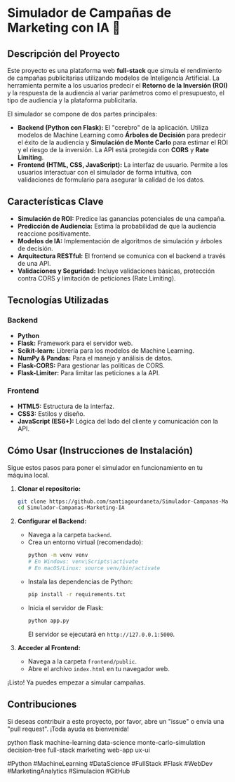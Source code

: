 # Simulador de Campañas de Marketing con IA 🔮

## Descripción del Proyecto

Este proyecto es una plataforma web **full-stack** que simula el rendimiento de campañas publicitarias utilizando modelos de Inteligencia Artificial. La herramienta permite a los usuarios predecir el **Retorno de la Inversión (ROI)** y la respuesta de la audiencia al variar parámetros como el presupuesto, el tipo de audiencia y la plataforma publicitaria.

El simulador se compone de dos partes principales:

-   **Backend (Python con Flask):** El "cerebro" de la aplicación. Utiliza modelos de Machine Learning como **Árboles de Decisión** para predecir el éxito de la audiencia y **Simulación de Monte Carlo** para estimar el ROI y el riesgo de la inversión. La API está protegida con **CORS** y **Rate Limiting**.
-   **Frontend (HTML, CSS, JavaScript):** La interfaz de usuario. Permite a los usuarios interactuar con el simulador de forma intuitiva, con validaciones de formulario para asegurar la calidad de los datos.

## Características Clave

-   **Simulación de ROI:** Predice las ganancias potenciales de una campaña.
-   **Predicción de Audiencia:** Estima la probabilidad de que la audiencia reaccione positivamente.
-   **Modelos de IA:** Implementación de algoritmos de simulación y árboles de decisión.
-   **Arquitectura RESTful:** El frontend se comunica con el backend a través de una API.
-   **Validaciones y Seguridad:** Incluye validaciones básicas, protección contra CORS y limitación de peticiones (Rate Limiting).

## Tecnologías Utilizadas

### Backend

-   **Python**
-   **Flask:** Framework para el servidor web.
-   **Scikit-learn:** Librería para los modelos de Machine Learning.
-   **NumPy & Pandas:** Para el manejo y análisis de datos.
-   **Flask-CORS:** Para gestionar las políticas de CORS.
-   **Flask-Limiter:** Para limitar las peticiones a la API.

### Frontend

-   **HTML5:** Estructura de la interfaz.
-   **CSS3:** Estilos y diseño.
-   **JavaScript (ES6+):** Lógica del lado del cliente y comunicación con la API.

## Cómo Usar (Instrucciones de Instalación)

Sigue estos pasos para poner el simulador en funcionamiento en tu máquina local.

1.  **Clonar el repositorio:**
    ```bash
    git clone https://github.com/santiagourdaneta/Simulador-Campanas-Marketing-IA/
    cd Simulador-Campanas-Marketing-IA
    ```
2.  **Configurar el Backend:**
    -   Navega a la carpeta `backend`.
    -   Crea un entorno virtual (recomendado):
        ```bash
        python -m venv venv
        # En Windows: venv\Scripts\activate
        # En macOS/Linux: source venv/bin/activate
        ```
    -   Instala las dependencias de Python:
        ```bash
        pip install -r requirements.txt
        ```
    -   Inicia el servidor de Flask:
        ```bash
        python app.py
        ```
        El servidor se ejecutará en `http://127.0.0.1:5000`.

3.  **Acceder al Frontend:**
    -   Navega a la carpeta `frontend/public`.
    -   Abre el archivo `index.html` en tu navegador web.

¡Listo! Ya puedes empezar a simular campañas.

## Contribuciones

Si deseas contribuir a este proyecto, por favor, abre un "issue" o envía una "pull request". ¡Toda ayuda es bienvenida!

python flask machine-learning data-science monte-carlo-simulation decision-tree full-stack marketing web-app ux-ui

#Python #MachineLearning #DataScience #FullStack #Flask #WebDev #MarketingAnalytics #Simulacion #GitHub
